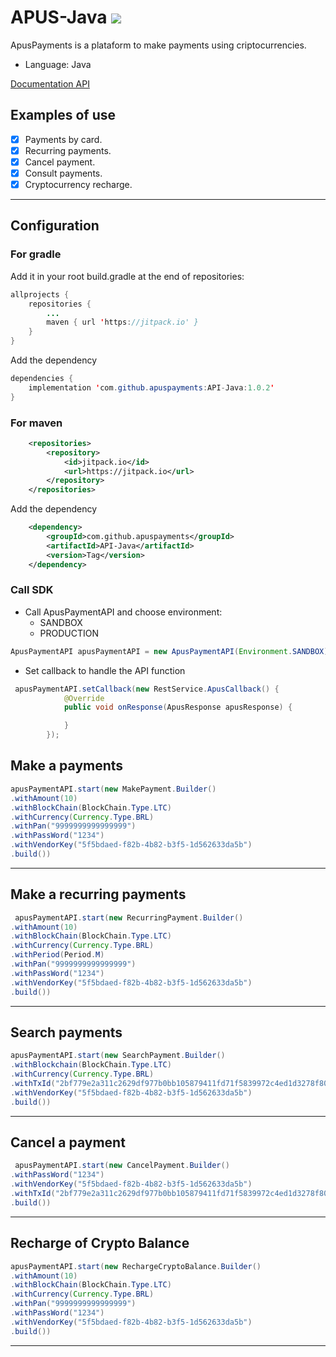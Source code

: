 # APUS-Java [![](https://jitpack.io/v/apuspayments/API-Java.svg)](https://jitpack.io/#apuspayments/API-Java)

ApusPayments is a plataform to make payments using criptocurrencies.

* Language: Java

[Documentation API](https://docs.apuspayments.com/)

## Examples of use

* [x] Payments by card.
* [x] Recurring payments.
* [x] Cancel payment.
* [x] Consult payments.
* [x] Cryptocurrency recharge.

<hr>

## Configuration 

### For gradle

Add it in your root build.gradle at the end of repositories:

```java
allprojects {
    repositories {
        ...
        maven { url 'https://jitpack.io' }
    }
}
```




Add the dependency

```java
dependencies {
    implementation 'com.github.apuspayments:API-Java:1.0.2'
}
```

### For maven

```xml
    <repositories>
		<repository>
		    <id>jitpack.io</id>
		    <url>https://jitpack.io</url>
		</repository>
	</repositories>
```

Add the dependency

```xml
    <dependency>
	    <groupId>com.github.apuspayments</groupId>
	    <artifactId>API-Java</artifactId>
	    <version>Tag</version>
	</dependency>
```
### Call SDK

* Call ApusPaymentAPI and choose environment:
     * SANDBOX
     * PRODUCTION

```java
ApusPaymentAPI apusPaymentAPI = new ApusPaymentAPI(Environment.SANDBOX)
```

* Set callback to handle the API function

```java
 apusPaymentAPI.setCallback(new RestService.ApusCallback() {
            @Override
            public void onResponse(ApusResponse apusResponse) {

            }
        });
```

## Make a payments

```java
apusPaymentAPI.start(new MakePayment.Builder()
.withAmount(10)
.withBlockChain(BlockChain.Type.LTC)
.withCurrency(Currency.Type.BRL)
.withPan("9999999999999999")
.withPassWord("1234")
.withVendorKey("5f5bdaed-f82b-4b82-b3f5-1d562633da5b")
.build())
```
<hr>

## Make a recurring payments

```java
 apusPaymentAPI.start(new RecurringPayment.Builder()
.withAmount(10)
.withBlockChain(BlockChain.Type.LTC)
.withCurrency(Currency.Type.BRL)
.withPeriod(Period.M)
.withPan("9999999999999999")
.withPassWord("1234")
.withVendorKey("5f5bdaed-f82b-4b82-b3f5-1d562633da5b")
.build())
```
<hr>

## Search payments

```java
apusPaymentAPI.start(new SearchPayment.Builder()
.withBlockchain(BlockChain.Type.LTC)
.withCurrency(Currency.Type.BRL)
.withTxId("2bf779e2a311c2629df977b0bb105879411fd71f5839972c4ed1d3278f80170f")
.withVendorKey("5f5bdaed-f82b-4b82-b3f5-1d562633da5b")
.build())
```
<hr>

## Cancel a payment

```java
 apusPaymentAPI.start(new CancelPayment.Builder()
.withPassWord("1234")
.withVendorKey("5f5bdaed-f82b-4b82-b3f5-1d562633da5b")
.withTxId("2bf779e2a311c2629df977b0bb105879411fd71f5839972c4ed1d3278f80170f")
.build())
```
<hr>

## Recharge of Crypto Balance

```java
apusPaymentAPI.start(new RechargeCryptoBalance.Builder()
.withAmount(10)
.withBlockChain(BlockChain.Type.LTC)
.withCurrency(Currency.Type.BRL)
.withPan("9999999999999999")
.withPassWord("1234")
.withVendorKey("5f5bdaed-f82b-4b82-b3f5-1d562633da5b")
.build())
```
<hr>

